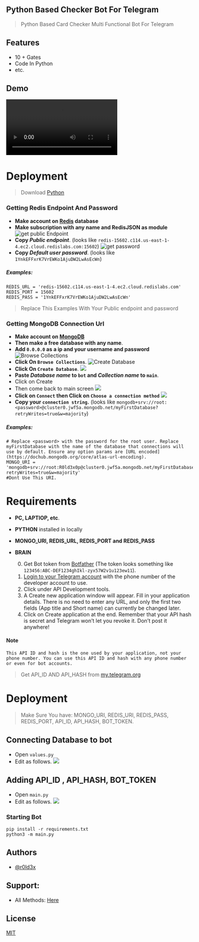 
## Python Based Checker Bot For Telegram

> Python Based Card Checker Multi Functional Bot For Telegram


## Features

- 10 + Gates
- Code In Python
- etc.

## Demo
![](https://te.legra.ph/file/c885b3318e28ac945a346.mp4)
<!-- <iframe src='https://gfycat.com/ifr/FavoriteThoseCrocodileskink' frameborder='0' scrolling='no' allowfullscreen width='640' height='403'></iframe> -->





# Deployment

> Download [Python](https://www.python.org/downloads)


### Getting Redis Endpoint And Password

- **Make account on [Redis](redis.com) database**
- **Make subscription with any name and RedisJSON as module**
![get public Endpoint](https://te.legra.ph/file/733d67987bae09c170a48.png)
- **Copy _Public endpoint_**. (looks like `redis-15602.c114.us-east-1-4.ec2.cloud.redislabs.com:15602`)
![get password](https://te.legra.ph/file/c1a8362c9743c68c110b7.png)
- **Copy _Default user password_**. (looks like `1YnkEFFxrK7VrEWKo1AjuDW2LwAsEcWn`)

##### Examples:
``` 
REDIS_URL = 'redis-15602.c114.us-east-1-4.ec2.cloud.redislabs.com'
REDIS_PORT = 15602
REDIS_PASS = '1YnkEFFxrK7VrEWKo1AjuDW2LwAsEcWn'
```
> Replace This Examples With Your Public endpoint and password 

### Getting MongoDB Connection Url

- **Make account on [MongoDB](https://www.mongodb.com/cloud/atlas/register)**
- **Then make a free database with any name**.
- **Add `0.0.0.0` as a ip and your username and password**
![Browse Collections](https://te.legra.ph/file/898ca4a355b6f4e5f4d66.png)
- **Click On `Browse Collections`**.
![Create Database](https://te.legra.ph/file/6be8efeedce051ba84707.png)
- **Click On `Create Database`**.
![](https://telegra.ph/file/89034dba57c6e25c63cb4.png)
- **Paste _Database name_ to `bot` and _Collection name_ to `main`**.
- Click on Create
- Then come back to main screen
![](https://te.legra.ph/file/b7cf1ac188cfb13ca1145.png)
- **Click on `Connect` then Click on `Choose a connection method`**
![](https://te.legra.ph/file/e3ceec1f53ed17495523c.png)
- **Copy your `connection string`.** (looks like `mongodb+srv://root:<password>@cluster0.jwf5a.mongodb.net/myFirstDatabase?retryWrites=true&w=majority`)

##### Examples:
``` 
# Replace <password> with the password for the root user. Replace myFirstDatabase with the name of the database that connections will use by default. Ensure any option params are [URL encoded](https://dochub.mongodb.org/core/atlas-url-encoding).
MONGO_URI = 'mongodb+srv://root:R0ld3x0p@cluster0.jwf5a.mongodb.net/myFirstDatabase?retryWrites=true&w=majority'
#Dont Use This URI.
```

# Requirements
- **PC, LAPTIOP, etc**.
- **PYTHON** installed in locally
- **MONGO_URI, REDIS_URL, REDIS_PORT and REDIS_PASS**
- **BRAIN**

  0. Get Bot token from [Botfather](https://t.me/botfather) (The token looks something like `123456:ABC-DEF1234ghIkl-zyx57W2v1u123ew11`).
  1. [Login to your Telegram account](https://my.telegram.org/) with the phone number of the developer account to use.
  2. Click under API Development tools.
  3. A Create new application window will appear. Fill in your application details. There is no need to enter any URL, and only the first two fields (App title and Short name) can currently be changed later.
  4. Click on Create application at the end. Remember that your API hash is secret and Telegram won’t let you revoke it. Don’t post it anywhere!
#### Note
```
This API ID and hash is the one used by your application, not your phone number. You can use this API ID and hash with any phone number or even for bot accounts.
```

> Get API_ID AND API_HASH from [my.telegram.org](https://my.telegram.org/)


# Deployment

> Make Sure You have: MONGO_URI, REDIS_URI, REDIS_PASS, REDIS_PORT, API_ID, API_HASH, BOT_TOKEN.

## Connecting Database to bot
- Open `values.py`
- Edit as follows.
![](https://te.legra.ph/file/e46ed7778f5f052e62bad.jpg)

## Adding API_ID , API_HASH, BOT_TOKEN
- Open `main.py`
- Edit as follows.
![](https://te.legra.ph/file/3c8f83d31a7c234897100.jpg)

### Starting Bot
```
pip install -r requirements.txt
python3 -m main.py
```

## Authors

- [@r0ld3x](https://www.github.com/r0ld3x)

## Support:
- All Methods: [Here](https://euphemistic-neglect.000webhostapp.com/)


## License

[MIT](https://choosealicense.com/licenses/mit/)

